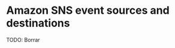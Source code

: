 # Amazon SNS event sources and destinations<a name="sns-event-sources-and-destinations"></a>

TODO: Borrar
